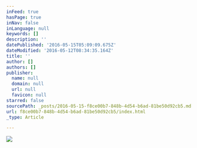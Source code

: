 ```yaml
---
inFeed: true
hasPage: true
inNav: false
inLanguage: null
keywords: []
description: ''
datePublished: '2016-05-15T05:09:09.675Z'
dateModified: '2016-05-12T08:34:35.164Z'
title: ''
author: []
authors: []
publisher:
  name: null
  domain: null
  url: null
  favicon: null
starred: false
sourcePath: _posts/2016-05-15-f8ce00b7-848b-4d54-b6ad-81be50d92cb5.md
url: f8ce00b7-848b-4d54-b6ad-81be50d92cb5/index.html
_type: Article

---
```

![](https://the-grid-user-content.s3-us-west-2.amazonaws.com/2c16bfa2-e6c1-483d-8c7c-426358559d1d.jpg)